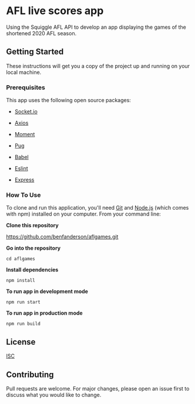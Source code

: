 # AFL live scores app

Using the Squiggle AFL API to develop an app displaying the games of the shortened 2020 AFL season.

## Getting Started

These instructions will get you a copy of the project up and running on your local machine.

### Prerequisites

This app uses the following open source packages:

  * [Socket.io](https://socket.io/)

  * [Axios](https://www.npmjs.com/package/axios)

  * [Moment](https://momentjs.com/)

  * [Pug](https://pugjs.org/api/getting-started.html)

  * [Babel](https://babeljs.io/)

  * [Eslint](https://eslint.org/)

  * [Express](https://www.npmjs.com/package/express)

### How To Use

To clone and run this application, you'll need [Git](https://git-scm.com/) and [Node.js](https://nodejs.org/en/) (which comes with npm) installed on your computer. From your command line:

**Clone this repository**

https://github.com/benfanderson/aflgames.git

**Go into the repository**

```cd aflgames```

**Install dependencies**


```npm install```

**To run app in development mode**

```npm run start```

**To run app in production mode**

```npm run build```

## License

[ISC](https://choosealicense.com/licenses/isc/)


## Contributing

Pull requests are welcome. For major changes, please open an issue first to discuss what you would like to change.